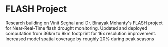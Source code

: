 # FLASH Project
 Research building on Vinit Seghal and Dr. Binayak Mohanty's FLASH project for Near-Real-Time flash drought monitoring. Updated and deployed computation from 36km to 9km footprint for 16x resolution improvement. Increased model spatial coverage by roughly 20% during peak seasons
